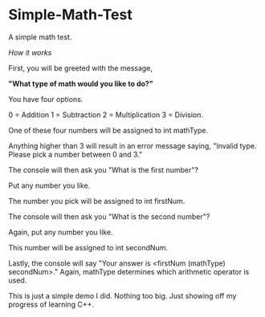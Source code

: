 # Simple-Math-Test
A simple math test.

_How it works_

First, you will be greeted with the message, 

**"What type of math would you like to do?"**

You have four options.

0 = Addition
1 = Subtraction
2 = Multiplication
3 = Division.

One of these four numbers will be assigned to int mathType.

Anything higher than 3 will result in an error message saying, "Invalid type. Please pick a number between 0 and 3."

The console will then ask you "What is the first number"?

Put any number you like.

The number you pick will be assigned to int firstNum.

The console will then ask you "What is the second number"?

Again, put any number you like.

This number will be assigned to int secondNum.

Lastly, the console will say "Your answer is <firstNum (mathType) secondNum>." Again, mathType determines which arithmetic operator is used.

This is just a simple demo I did. Nothing too big. Just showing off my progress of learning C++.
